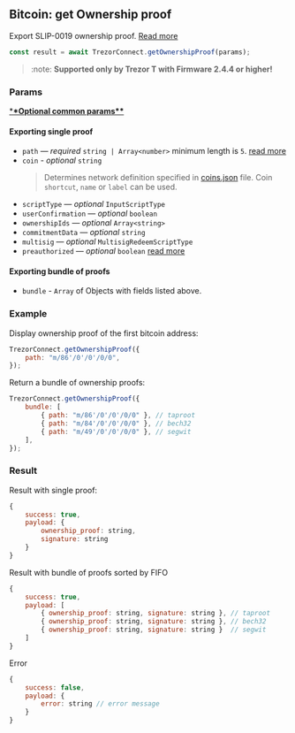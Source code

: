## Bitcoin: get Ownership proof

Export SLIP-0019 ownership proof. [Read more](https://github.com/satoshilabs/slips/blob/master/slip-0019.md#proof-usage)

```javascript
const result = await TrezorConnect.getOwnershipProof(params);
```

> :note: **Supported only by Trezor T with Firmware 2.4.4 or higher!**

### Params

[\***\*Optional common params\*\***](commonParams.md)

#### Exporting single proof

-   `path` — _required_ `string | Array<number>` minimum length is `5`. [read more](../path.md)
-   `coin` - _optional_ `string`
    > Determines network definition specified in [coins.json](../../../connect-common/files/coins.json) file.
    > Coin `shortcut`, `name` or `label` can be used.
-   `scriptType` — _optional_ `InputScriptType`
-   `userConfirmation` — _optional_ `boolean`
-   `ownershipIds` — _optional_ `Array<string>`
-   `commitmentData` — _optional_ `string`
-   `multisig` — _optional_ `MultisigRedeemScriptType`
-   `preauthorized` — _optional_ `boolean` [read more](./authorizeCoinJoin.md)

#### Exporting bundle of proofs

-   `bundle` - `Array` of Objects with fields listed above.

### Example

Display ownership proof of the first bitcoin address:

```javascript
TrezorConnect.getOwnershipProof({
    path: "m/86'/0'/0'/0/0",
});
```

Return a bundle of ownership proofs:

```javascript
TrezorConnect.getOwnershipProof({
    bundle: [
        { path: "m/86'/0'/0'/0/0" }, // taproot
        { path: "m/84'/0'/0'/0/0" }, // bech32
        { path: "m/49'/0'/0'/0/0" }, // segwit
    ],
});
```

### Result

Result with single proof:

```javascript
{
    success: true,
    payload: {
        ownership_proof: string,
        signature: string
    }
}
```

Result with bundle of proofs sorted by FIFO

```javascript
{
    success: true,
    payload: [
        { ownership_proof: string, signature: string }, // taproot
        { ownership_proof: string, signature: string }, // bech32
        { ownership_proof: string, signature: string }  // segwit
    ]
}
```

Error

```javascript
{
    success: false,
    payload: {
        error: string // error message
    }
}
```
